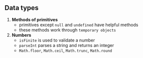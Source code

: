 ## Data types
1. **Methods of primitives**
    - primitives except `null` and `undefined` have helpful methods
    - these methods work through `temporary objects`
2. **Numbers**
    - `isFinite` is used to validate a number
    - `parseInt` parses a string and returns an integer
    - `Math.floor`, `Math.ceil`, `Math.trunc`, `Math.round`
